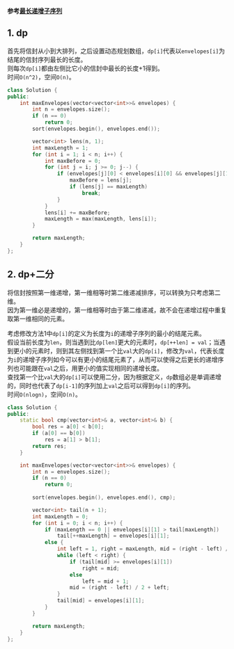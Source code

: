 **参考[最长递增子序列](https://zkkkillua.github.io/longest-increasing-subsequence/)**  
  

## 1. dp
首先将信封从小到大排列，之后设置动态规划数组，`dp[i]`代表以`envelopes[i]`为结尾的信封序列最长的长度。  
则每次`dp[i]`都由左侧比它小的信封中最长的长度+1得到。  
时间`O(n^2)`，空间`O(n)`。  
```cpp
class Solution {
public:
    int maxEnvelopes(vector<vector<int>>& envelopes) {
        int n = envelopes.size();
        if (n == 0)
            return 0;
        sort(envelopes.begin(), envelopes.end());

        vector<int> lens(n, 1);
        int maxLength = 1;
        for (int i = 1; i < n; i++) {
            int maxBefore = 0;
            for (int j = i; j >= 0; j--) {
                if (envelopes[j][0] < envelopes[i][0] && envelopes[j][1] < envelopes[i][1] && lens[j] > maxBefore) {
                    maxBefore = lens[j];
                    if (lens[j] == maxLength)
                        break;
                }
            }
            lens[i] += maxBefore;
            maxLength = max(maxLength, lens[i]);
        }

        return maxLength;
    }
};
```
  
## 2. dp+二分
将信封按照第一维递增，第一维相等时第二维递减排序，可以转换为只考虑第二维。  
因为第一维必是递增的，第一维相等时由于第二维递减，故不会在递增过程中重复取第一维相同的元素。  
  
考虑修改方法1中`dp[i]`的定义为长度为`i`的递增子序列的最小的结尾元素。  
假设当前长度为`len`，则当遇到比`dp[len]`更大的元素时，`dp[++len] = val`；当遇到更小的元素时，则到其左侧找到第一个比`val`大的`dp[i]`，修改为`val`，代表长度为`i`的递增子序列如今可以有更小的结尾元素了，从而可以使得之后更长的递增序列也可能跟在`val`之后，用更小的值实现相同的递增长度。  
查找第一个比`val`大的`dp[i]`可以使用二分，因为根据定义，`dp`数组必是单调递增的，同时也代表了`dp[i-1]`的序列加上`val`之后可以得到`dp[i]`的序列。  
时间`O(nlogn)`，空间`O(n)`。  
```cpp
class Solution {
public:
    static bool cmp(vector<int>& a, vector<int>& b) {
        bool res = a[0] < b[0];
        if (a[0] == b[0])
            res = a[1] > b[1];
        return res;
    }

    int maxEnvelopes(vector<vector<int>>& envelopes) {
        int n = envelopes.size();
        if (n == 0)
            return 0;
        
        sort(envelopes.begin(), envelopes.end(), cmp);

        vector<int> tail(n + 1);
        int maxLength = 0;
        for (int i = 0; i < n; i++) {
            if (maxLength == 0 || envelopes[i][1] > tail[maxLength])
                tail[++maxLength] = envelopes[i][1];
            else {
                int left = 1, right = maxLength, mid = (right - left) / 2 + left;
                while (left < right) {
                    if (tail[mid] >= envelopes[i][1])
                        right = mid;
                    else
                        left = mid + 1;
                    mid = (right - left) / 2 + left;
                }
                tail[mid] = envelopes[i][1];
            }
        }

        return maxLength;
    }
};
```